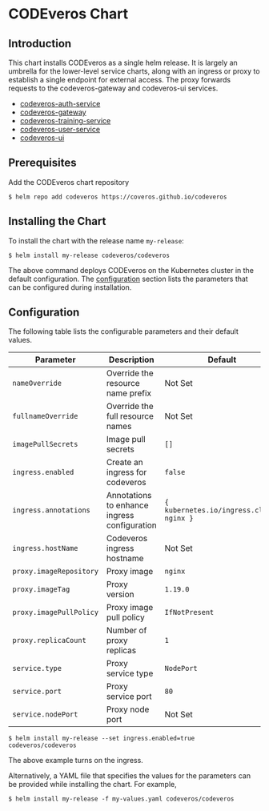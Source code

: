 # CODEveros Chart

## Introduction

This chart installs CODEveros as a single helm release. It is largely an umbrella for the lower-level service
charts, along with an ingress or proxy to establish a single endpoint for external access. The proxy forwards requests 
to the codeveros-gateway and codeveros-ui services.

* [codeveros-auth-service](../codeveros-auth-service)
* [codeveros-gateway](../codeveros-gateway)
* [codeveros-training-service](../codeveros-training-service)
* [codeveros-user-service](../codeveros-user-service)
* [codeveros-ui](../codeveros-ui)

## Prerequisites

Add the CODEveros chart repository

```shell script
$ helm repo add codeveros https://coveros.github.io/codeveros
```

## Installing the Chart

To install the chart with the release name `my-release`:

```shell script
$ helm install my-release codeveros/codeveros
```

The above command deploys CODEveros on the Kubernetes cluster in the default configuration. The [configuration](#configuration) 
section lists the parameters that can be configured during installation.

## Configuration

The following table lists the configurable parameters and their default values.

| Parameter                      | Description                                  | Default                                  |
| ------------------------------ | -------------------------------------------- | ---------------------------------------  |
| `nameOverride`                 | Override the resource name prefix            | Not Set                                  |
| `fullnameOverride`             | Override the full resource names             | Not Set                                  |
| `imagePullSecrets`             | Image pull secrets                           | `[]`                                     |
| `ingress.enabled`              | Create an ingress for codeveros              | `false`                                  |
| `ingress.annotations`          | Annotations to enhance ingress configuration | `{ kubernetes.io/ingress.class: nginx }` |
| `ingress.hostName`             | Codeveros ingress hostname                   | Not Set                                  |
| `proxy.imageRepository`        | Proxy image                                  | `nginx`                                  |
| `proxy.imageTag`               | Proxy version                                | `1.19.0`                                 |
| `proxy.imagePullPolicy`        | Proxy image pull policy                      | `IfNotPresent`                           |
| `proxy.replicaCount`           | Number of proxy replicas                     | `1`                                      |
| `service.type`                 | Proxy service type                           | `NodePort`                               |
| `service.port`                 | Proxy service port                           | `80`                                     |
| `service.nodePort`             | Proxy node port                              | Not Set                                  |


```shell script
$ helm install my-release --set ingress.enabled=true codeveros/codeveros
```
The above example turns on the ingress.

Alternatively, a YAML file that specifies the values for the parameters can be provided while installing the chart.
For example,

```shell script
$ helm install my-release -f my-values.yaml codeveros/codeveros
```
